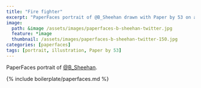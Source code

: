 ```yaml
---
title: "Fire fighter"
excerpt: "PaperFaces portrait of @B_Sheehan drawn with Paper by 53 on an iPad."
image: 
  path: &image /assets/images/paperfaces-b-sheehan-twitter.jpg 
  feature: *image
  thumbnail: /assets/images/paperfaces-b-sheehan-twitter-150.jpg
categories: [paperfaces]
tags: [portrait, illustration, Paper by 53]
---
```


PaperFaces portrait of [@B_Sheehan](https://twitter.com/B_Sheehan).

{% include boilerplate/paperfaces.md %}
